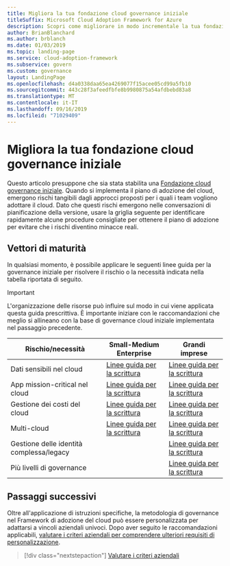 ```yaml
---
title: Migliora la tua fondazione cloud governance iniziale
titleSuffix: Microsoft Cloud Adoption Framework for Azure
description: Scopri come migliorare in modo incrementale la tua fondazione cloud governance iniziale.
author: BrianBlanchard
ms.author: brblanch
ms.date: 01/03/2019
ms.topic: landing-page
ms.service: cloud-adoption-framework
ms.subservice: govern
ms.custom: governance
layout: LandingPage
ms.openlocfilehash: d4a0338daa65ea4269077f15acee05cd99a5fb10
ms.sourcegitcommit: 443c28f3afeedfbfe8b9980875a54afdbebd83a8
ms.translationtype: MT
ms.contentlocale: it-IT
ms.lasthandoff: 09/16/2019
ms.locfileid: "71029409"
---
```

# <a name="improve-your-initial-cloud-governance-foundation"></a>Migliora la tua fondazione cloud governance iniziale

Questo articolo presuppone che sia stata stabilita una [Fondazione cloud governance iniziale](./initial-foundation.md). Quando si implementa il piano di adozione del cloud, emergono rischi tangibili dagli approcci proposti per i quali i team vogliono adottare il cloud. Dato che questi rischi emergono nelle conversazioni di pianificazione della versione, usare la griglia seguente per identificare rapidamente alcune procedure consigliate per ottenere il piano di adozione per evitare che i rischi diventino minacce reali.

## <a name="maturity-vectors"></a>Vettori di maturità

In qualsiasi momento, è possibile applicare le seguenti linee guida per la governance iniziale per risolvere il rischio o la necessità indicata nella tabella riportata di seguito.

> [!IMPORTANT]
> L'organizzazione delle risorse può influire sul modo in cui viene applicata questa guida prescrittiva. È importante iniziare con le raccomandazioni che meglio si allineano con la base di governance cloud iniziale implementata nel passaggio precedente.

|Rischio/necessità | Small-Medium Enterprise | Grandi imprese |
|---|---|---|
|Dati sensibili nel cloud|[Linee guida per la scrittura](./guides/standard/security-baseline-improvement.md)|[Linee guida per la scrittura](./guides/complex/security-baseline-improvement.md)|
|App mission-critical nel cloud|[Linee guida per la scrittura](./guides/standard/resource-consistency-improvement.md)|[Linee guida per la scrittura](./guides/complex/resource-consistency-improvement.md)|
|Gestione dei costi del cloud|[Linee guida per la scrittura](./guides/standard/cost-management-improvement.md)|[Linee guida per la scrittura](./guides/complex/cost-management-improvement.md)|
|Multi-cloud|[Linee guida per la scrittura](./guides/standard/multicloud-improvement.md)|[Linee guida per la scrittura](./guides/complex/multicloud-improvement.md)|
|Gestione delle identità complessa/legacy|         |[Linee guida per la scrittura](./guides/complex/identity-baseline-improvement.md)|
|Più livelli di governance|         |[Linee guida per la scrittura](./guides/complex/multiple-layers-of-governance.md)|

## <a name="next-steps"></a>Passaggi successivi

Oltre all'applicazione di istruzioni specifiche, la metodologia di governance nel Framework di adozione del cloud può essere personalizzata per adattarsi a vincoli aziendali univoci. Dopo aver seguito le raccomandazioni applicabili, [valutare i criteri aziendali per comprendere ulteriori requisiti di personalizzazione](./corporate-policy.md).

> [!div class="nextstepaction"]
> [Valutare i criteri aziendali](./corporate-policy.md)
